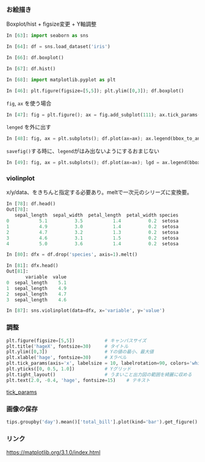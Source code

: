 
### お絵描き
Boxplot/hist + figsize変更 + Y軸調整

```python
In [63]: import seaborn as sns

In [64]: df = sns.load_dataset('iris')

In [66]: df.boxplot()

In [67]: df.hist()

In [68]: import matplotlib.pyplot as plt

In [46]: plt.figure(figsize=[5,5]); plt.ylim([0,3]); df.boxplot()
```

```fig```, ```ax``` を使う場合

```python
In [47]: fig = plt.figure(); ax = fig.add_subplot(111); ax.tick_params(colors='white'); df.plot(ax=ax)
```

```lenged``` を外に出す

```python
In [48]: fig, ax = plt.subplots(); df.plot(ax=ax); ax.legend(bbox_to_anchor=(1.4,1), loc='upper right')
```

```savefig()```する時に、```legend```がはみ出ないようにするおまじない
```python
In [49]: fig, ax = plt.subplots(); df.plot(ax=ax); lgd = ax.legend(bbox_to_anchor=(1.4,1), loc='upper right'); fig.savefig('aaa.png', bbox_extra_artists=(lgd,), bbox_inches='tight')
```
### violinplot
x/y/data、をきちんと指定する必要あり。meltで一次元のシリーズに変換要。

```python
In [78]: df.head()
Out[78]:
   sepal_length  sepal_width  petal_length  petal_width species
0           5.1          3.5           1.4          0.2  setosa
1           4.9          3.0           1.4          0.2  setosa
2           4.7          3.2           1.3          0.2  setosa
3           4.6          3.1           1.5          0.2  setosa
4           5.0          3.6           1.4          0.2  setosa

In [80]: dfx = df.drop('species', axis=1).melt()

In [81]: dfx.head()
Out[81]:
       variable  value
0  sepal_length    5.1
1  sepal_length    4.9
2  sepal_length    4.7
3  sepal_length    4.6

In [87]: sns.violinplot(data=dfx, x='variable', y='value')
```

### 調整

```python
plt.figure(figsize=[5,5])           # キャンバスサイズ
plt.title('hageX', fontsize=30)     # タイトル
plt.ylim([0,3])                     # Yの値の最小、最大値
plt.xlable('hage', fontsize=30)     # Xラベル
plt.tick_params(axis='x', labelsize = 10, labelrotation=90, colors='white')     # 軸ラベルの調整
plt.yticks([0, 0.5, 1.0])           # Yグリッド
plt.tight_layout()                  # うまいこと出力図の範囲を綺麗に収める
plt.text(2.0, -0.4, 'hage', fontsize=15)    # テキスト
```

[tick_params](https://matplotlib.org/3.1.0/api/_as_gen/matplotlib.pyplot.tick_params.html)

### 画像の保存

```python
tips.groupby('day').mean()['total_bill'].plot(kind='bar').get_figure().savefig('hage.png')
```

### リンク

https://matplotlib.org/3.1.0/index.html
